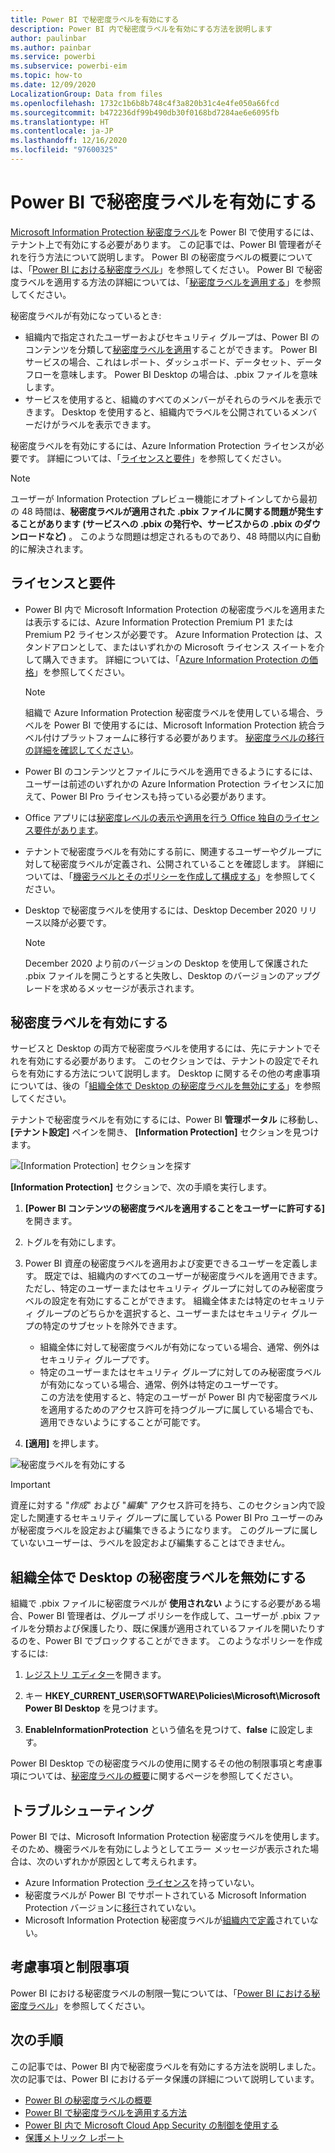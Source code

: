 ```yaml
---
title: Power BI で秘密度ラベルを有効にする
description: Power BI 内で秘密度ラベルを有効にする方法を説明します
author: paulinbar
ms.author: painbar
ms.service: powerbi
ms.subservice: powerbi-eim
ms.topic: how-to
ms.date: 12/09/2020
LocalizationGroup: Data from files
ms.openlocfilehash: 1732c1b6b8b748c4f3a820b31c4e4fe050a66fcd
ms.sourcegitcommit: b472236df99b490db30f0168bd7284ae6e6095fb
ms.translationtype: HT
ms.contentlocale: ja-JP
ms.lasthandoff: 12/16/2020
ms.locfileid: "97600325"
---
```

# <a name="enable-sensitivity-labels-in-power-bi"></a>Power BI で秘密度ラベルを有効にする

[Microsoft Information Protection 秘密度ラベル](/microsoft-365/compliance/sensitivity-labels)を Power BI で使用するには、テナント上で有効にする必要があります。 この記事では、Power BI 管理者がそれを行う方法について説明します。 Power BI の秘密度ラベルの概要については、「[Power BI における秘密度ラベル](service-security-sensitivity-label-overview.md)」を参照してください。 Power BI で秘密度ラベルを適用する方法の詳細については、「[秘密度ラベルを適用する](./service-security-apply-data-sensitivity-labels.md)」を参照してください。 

秘密度ラベルが有効になっているとき:

* 組織内で指定されたユーザーおよびセキュリティ グループは、Power BI のコンテンツを分類して[秘密度ラベルを適用](./service-security-apply-data-sensitivity-labels.md)することができます。 Power BI サービスの場合、これはレポート、ダッシュボード、データセット、データフローを意味します。 Power BI Desktop の場合は、.pbix ファイルを意味します。
* サービスを使用すると、組織のすべてのメンバーがそれらのラベルを表示できます。 Desktop を使用すると、組織内でラベルを公開されているメンバーだけがラベルを表示できます。

秘密度ラベルを有効にするには、Azure Information Protection ライセンスが必要です。 詳細については、「[ライセンスと要件](#licensing-and-requirements)」を参照してください。

>[!NOTE]
>ユーザーが Information Protection プレビュー機能にオプトインしてから最初の 48 時間は、**秘密度ラベルが適用された .pbix ファイルに関する問題が発生することがあります (サービスへの .pbix の発行や、サービスからの .pbix のダウンロードなど)** 。 このような問題は想定されるものであり、48 時間以内に自動的に解決されます。

## <a name="licensing-and-requirements"></a>ライセンスと要件

* Power BI 内で Microsoft Information Protection の秘密度ラベルを適用または表示するには、Azure Information Protection Premium P1 または Premium P2 ライセンスが必要です。 Azure Information Protection は、スタンドアロンとして、またはいずれかの Microsoft ライセンス スイートを介して購入できます。 詳細については、「[Azure Information Protection の価格](https://azure.microsoft.com/pricing/details/information-protection/)」を参照してください。

    >[!NOTE]
    > 組織で Azure Information Protection 秘密度ラベルを使用している場合、ラベルを Power BI で使用するには、Microsoft Information Protection 統合ラベル付けプラットフォームに移行する必要があります。 [秘密度ラベルの移行の詳細を確認してください](/azure/information-protection/configure-policy-migrate-labels)。

* Power BI のコンテンツとファイルにラベルを適用できるようにするには、ユーザーは前述のいずれかの Azure Information Protection ライセンスに加えて、Power BI Pro ライセンスも持っている必要があります。

* Office アプリには[秘密度レベルの表示や適用を行う Office 独自のライセンス要件があります]( https://docs.microsoft.com/microsoft-365/compliance/get-started-with-sensitivity-labels#subscription-and-licensing-requirements-for-sensitivity-labels )。

* テナントで秘密度ラベルを有効にする前に、関連するユーザーやグループに対して秘密度ラベルが定義され、公開されていることを確認します。 詳細については、「[機密ラベルとそのポリシーを作成して構成する](/microsoft-365/compliance/create-sensitivity-labels)」を参照してください。

* Desktop で秘密度ラベルを使用するには、Desktop December 2020 リリース以降が必要です。

    >[!NOTE]
    > December 2020 より前のバージョンの Desktop を使用して保護された .pbix ファイルを開こうとすると失敗し、Desktop のバージョンのアップグレードを求めるメッセージが表示されます。

## <a name="enable-sensitivity-labels"></a>秘密度ラベルを有効にする

サービスと Desktop の両方で秘密度ラベルを使用するには、先にテナントでそれを有効にする必要があります。 このセクションでは、テナントの設定でそれらを有効にする方法について説明します。 Desktop に関するその他の考慮事項については、後の「[組織全体で Desktop の秘密度ラベルを無効にする](#disable-sensitivity-labels-in-desktop-across-your-org)」を参照してください。 

テナントで秘密度ラベルを有効にするには、Power BI **管理ポータル** に移動し、 **[テナント設定]** ペインを開き、 **[Information Protection]** セクションを見つけます。

![[Information Protection] セクションを探す](media/service-security-enable-data-sensitivity-labels/enable-data-sensitivity-labels-01.png)

**[Information Protection]** セクションで、次の手順を実行します。
1. **[Power BI コンテンツの秘密度ラベルを適用することをユーザーに許可する]** を開きます。
1. トグルを有効にします。
1. Power BI 資産の秘密度ラベルを適用および変更できるユーザーを定義します。 既定では、組織内のすべてのユーザーが秘密度ラベルを適用できます。 ただし、特定のユーザーまたはセキュリティ グループに対してのみ秘密度ラベルの設定を有効にすることができます。 組織全体または特定のセキュリティ グループのどちらかを選択すると、ユーザーまたはセキュリティ グループの特定のサブセットを除外できます。
   
   * 組織全体に対して秘密度ラベルが有効になっている場合、通常、例外はセキュリティ グループです。
   * 特定のユーザーまたはセキュリティ グループに対してのみ秘密度ラベルが有効になっている場合、通常、例外は特定のユーザーです。  
    この方法を使用すると、特定のユーザーが Power BI 内で秘密度ラベルを適用するためのアクセス許可を持つグループに属している場合でも、適用できないようにすることが可能です。

1. **[適用]** を押します。

![秘密度ラベルを有効にする](media/service-security-enable-data-sensitivity-labels/enable-data-sensitivity-labels-02.png)

> [!IMPORTANT]
> 資産に対する "*作成*" および "*編集*" アクセス許可を持ち、このセクション内で設定した関連するセキュリティ グループに属している Power BI Pro ユーザーのみが秘密度ラベルを設定および編集できるようになります。 このグループに属していないユーザーは、ラベルを設定および編集することはできません。  

## <a name="disable-sensitivity-labels-in-desktop-across-your-org"></a>組織全体で Desktop の秘密度ラベルを無効にする

組織で .pbix ファイルに秘密度ラベルが **使用されない** ようにする必要がある場合、Power BI 管理者は、グループ ポリシーを作成して、ユーザーが .pbix ファイルを分類および保護したり、既に保護が適用されているファイルを開いたりするのを、Power BI でブロックすることができます。 このようなポリシーを作成するには:

1. [レジストリ エディター](https://support.microsoft.com/windows/how-to-open-registry-editor-in-windows-10-deab38e6-91d6-e0aa-4b7c-8878d9e07b11)を開きます。

1. キー **HKEY_CURRENT_USER\SOFTWARE\Policies\Microsoft\Microsoft Power BI Desktop** を見つけます。

1. **EnableInformationProtection** という値名を見つけて、**false** に設定します。

Power BI Desktop での秘密度ラベルの使用に関するその他の制限事項と考慮事項については、[秘密度ラベルの概要](./service-security-sensitivity-label-overview.md#limitations)に関するページを参照してください。

## <a name="troubleshooting"></a>トラブルシューティング

Power BI では、Microsoft Information Protection 秘密度ラベルを使用します。 そのため、機密ラベルを有効にしようとしてエラー メッセージが表示された場合は、次のいずれかが原因として考えられます。

* Azure Information Protection [ライセンス](#licensing-and-requirements)を持っていない。
* 秘密度ラベルが Power BI でサポートされている Microsoft Information Protection バージョンに[移行](#enable-sensitivity-labels)されていない。
* Microsoft Information Protection 秘密度ラベルが[組織内で定義](#enable-sensitivity-labels)されていない。

## <a name="considerations-and-limitations"></a>考慮事項と制限事項

Power BI における秘密度ラベルの制限一覧については、「[Power BI における秘密度ラベル](service-security-sensitivity-label-overview.md#limitations)」を参照してください。

## <a name="next-steps"></a>次の手順

この記事では、Power BI 内で秘密度ラベルを有効にする方法を説明しました。 次の記事では、Power BI におけるデータ保護の詳細について説明しています。 

* [Power BI の秘密度ラベルの概要](service-security-sensitivity-label-overview.md)
* [Power BI で秘密度ラベルを適用する方法](./service-security-apply-data-sensitivity-labels.md)
* [Power BI 内で Microsoft Cloud App Security の制御を使用する](service-security-using-microsoft-cloud-app-security-controls.md)
* [保護メトリック レポート](service-security-data-protection-metrics-report.md)